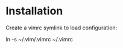 Installation
============

Create a vimrc symlink to load configuration:

ln -s ~/.vim/.vimrc ~/.vimrc
